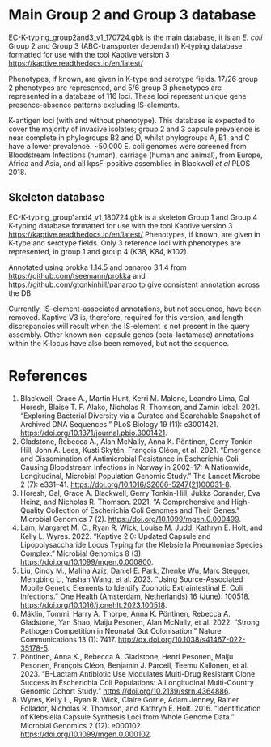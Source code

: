 # Main Group 2 and Group 3 database

EC-K-typing_group2and3_v1_170724.gbk is the main database, it is an _E. coli_ Group 2 and Group 3 (ABC-transporter dependant) K-typing database formatted for use with the tool Kaptive version 3 https://kaptive.readthedocs.io/en/latest/

Phenotypes, if known, are given in K-type and serotype fields. 17/26 group 2 phenotypes are represented, and 5/6 group 3 phenotypes are represented in a database of 116 loci. These loci represent unique gene presence-absence patterns excluding IS-elements.

K-antigen loci (with and without phenotype). This database is expected to cover the majority of invasive isolates; group 2 and 3 capsule prevalence is near complete in phylogroups B2 and D, whilst phylogroups A, B1, and C have a lower prevalence. ~50,000 E. coli genomes were screened from Bloodstream Infections (human), carriage (human and animal), from Europe, Africa and Asia, and all kpsF-positive assemblies in Blackwell _et al_ PLOS 2018.

## Skeleton database
EC-K-typing_group1and4_v1_180724.gbk is a skeleton Group 1 and Group 4 K-typing database formatted for use with the tool Kaptive version 3 https://kaptive.readthedocs.io/en/latest/
Phenotypes, if known, are given in K-type and serotype fields. Only 3 reference loci with phenotypes are represented, in group 1 and group 4 (K38, K84, K102).

Annotated using prokka 1.14.5 and panaroo 3.1.4 from https://github.com/tseemann/prokka and https://github.com/gtonkinhill/panaroo to give consistent annotation across the DB.

Currently, IS-element-associated annotations, but not sequence, have been removed. Kaptive V3 is, therefore, required for this version, and length discrepancies will result when the IS-element is not present in the query assembly.
Other known non-capsule genes (beta-lactamase) annotations within the K-locus have also been removed, but not the sequence.

# References
1) Blackwell, Grace A., Martin Hunt, Kerri M. Malone, Leandro Lima, Gal Horesh, Blaise T. F. Alako, Nicholas R. Thomson, and Zamin Iqbal. 2021. “Exploring Bacterial Diversity via a Curated and Searchable Snapshot of Archived DNA Sequences.” PLoS Biology 19 (11): e3001421. https://doi.org/10.1371/journal.pbio.3001421.
2) Gladstone, Rebecca A., Alan McNally, Anna K. Pöntinen, Gerry Tonkin-Hill, John A. Lees, Kusti Skytén, François Cléon, et al. 2021. “Emergence and Dissemination of Antimicrobial Resistance in Escherichia Coli Causing Bloodstream Infections in Norway in 2002–17: A Nationwide, Longitudinal, Microbial Population Genomic Study.” The Lancet Microbe 2 (7): e331–41. https://doi.org/10.1016/S2666-5247(21)00031-8.
3) Horesh, Gal, Grace A. Blackwell, Gerry Tonkin-Hill, Jukka Corander, Eva Heinz, and Nicholas R. Thomson. 2021. “A Comprehensive and High-Quality Collection of Escherichia Coli Genomes and Their Genes.” Microbial Genomics 7 (2). https://doi.org/10.1099/mgen.0.000499.
4) Lam, Margaret M. C., Ryan R. Wick, Louise M. Judd, Kathryn E. Holt, and Kelly L. Wyres. 2022. “Kaptive 2.0: Updated Capsule and Lipopolysaccharide Locus Typing for the Klebsiella Pneumoniae Species Complex.” Microbial Genomics 8 (3). https://doi.org/10.1099/mgen.0.000800.
5) Liu, Cindy M., Maliha Aziz, Daniel E. Park, Zhenke Wu, Marc Stegger, Mengbing Li, Yashan Wang, et al. 2023. “Using Source-Associated Mobile Genetic Elements to Identify Zoonotic Extraintestinal E. Coli Infections.” One Health (Amsterdam, Netherlands) 16 (June): 100518. https://doi.org/10.1016/j.onehlt.2023.100518.
6) Mäklin, Tommi, Harry A. Thorpe, Anna K. Pöntinen, Rebecca A. Gladstone, Yan Shao, Maiju Pesonen, Alan McNally, et al. 2022. “Strong Pathogen Competition in Neonatal Gut Colonisation.” Nature Communications 13 (1): 7417. http://dx.doi.org/10.1038/s41467-022-35178-5.
7) Pöntinen, Anna K., Rebecca A. Gladstone, Henri Pesonen, Maiju Pesonen, François Cléon, Benjamin J. Parcell, Teemu Kallonen, et al. 2023. “Β-Lactam Antibiotic Use Modulates Multi-Drug Resistant Clone Success in Escherichia Coli Populations: A Longitudinal Multi-Country Genomic Cohort Study.” https://doi.org/10.2139/ssrn.4364886.
8) Wyres, Kelly L., Ryan R. Wick, Claire Gorrie, Adam Jenney, Rainer Follador, Nicholas R. Thomson, and Kathryn E. Holt. 2016. “Identification of Klebsiella Capsule Synthesis Loci from Whole Genome Data.” Microbial Genomics 2 (12): e000102. https://doi.org/10.1099/mgen.0.000102.
